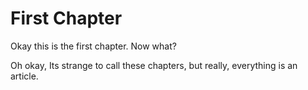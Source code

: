 # First Chapter

Okay this is the first chapter. Now what?

Oh okay, Its strange to call these chapters, but really, everything is an article.



